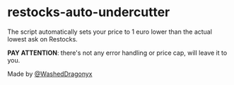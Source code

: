 # restocks-auto-undercutter

The script automatically sets your price to 1 euro lower than the actual lowest ask on Restocks.

 **PAY ATTENTION**: there's not any error handling or price cap, will leave it to you.

Made by [@WashedDragonyx](https://twitter.com/WashedDragonyx)
